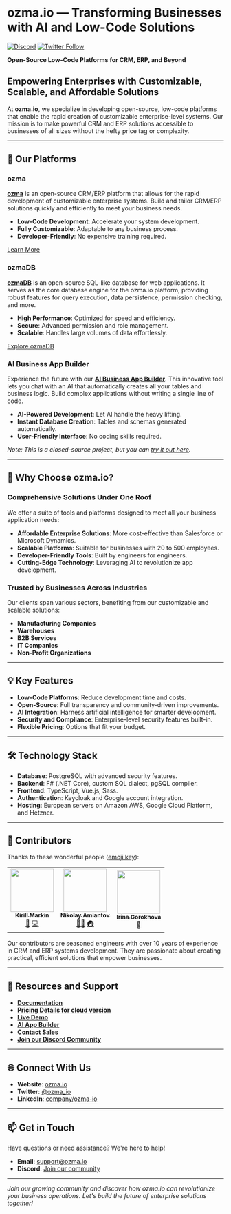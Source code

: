 # ozma.io — Transforming Businesses with AI and Low-Code Solutions

[![Discord](https://img.shields.io/discord/938075538961080350.svg?label=Chat&logo=discord&color=7289da)](https://discord.gg/Mc8YcF63yt)
[![Twitter Follow](https://img.shields.io/twitter/follow/ozma_io?style=social)](https://x.com/ozma_io)

**Open-Source Low-Code Platforms for CRM, ERP, and Beyond**

## Empowering Enterprises with Customizable, Scalable, and Affordable Solutions

At **ozma.io**, we specialize in developing open-source, low-code platforms that enable the rapid creation of customizable enterprise-level systems. Our mission is to make powerful CRM and ERP solutions accessible to businesses of all sizes without the hefty price tag or complexity.

---

## 🚀 Our Platforms

### ozma

[**ozma**](https://github.com/ozma-io/ozma) is an open-source CRM/ERP platform that allows for the rapid development of customizable enterprise systems. Build and tailor CRM/ERP solutions quickly and efficiently to meet your business needs.

- **Low-Code Development**: Accelerate your system development.
- **Fully Customizable**: Adaptable to any business process.
- **Developer-Friendly**: No expensive training required.

[Learn More](https://ozma.io)

### ozmaDB

[**ozmaDB**](https://github.com/ozma-io/ozmadb) is an open-source SQL-like database for web applications. It serves as the core database engine for the ozma.io platform, providing robust features for query execution, data persistence, permission checking, and more.

- **High Performance**: Optimized for speed and efficiency.
- **Secure**: Advanced permission and role management.
- **Scalable**: Handles large volumes of data effortlessly.

[Explore ozmaDB](https://github.com/ozma-io/ozmadb)

### AI Business App Builder

Experience the future with our [**AI Business App Builder**](https://ozma.io/ai-business-app-builder/). This innovative tool lets you chat with an AI that automatically creates all your tables and business logic. Build complex applications without writing a single line of code.

- **AI-Powered Development**: Let AI handle the heavy lifting.
- **Instant Database Creation**: Tables and schemas generated automatically.
- **User-Friendly Interface**: No coding skills required.

*Note: This is a closed-source project, but you can [try it out here](https://ozma.io/ai-business-app-builder/).*

---

## 🎯 Why Choose ozma.io?

### Comprehensive Solutions Under One Roof

We offer a suite of tools and platforms designed to meet all your business application needs:

- **Affordable Enterprise Solutions**: More cost-effective than Salesforce or Microsoft Dynamics.
- **Scalable Platforms**: Suitable for businesses with 20 to 500 employees.
- **Developer-Friendly Tools**: Built by engineers for engineers.
- **Cutting-Edge Technology**: Leveraging AI to revolutionize app development.

### Trusted by Businesses Across Industries

Our clients span various sectors, benefiting from our customizable and scalable solutions:

- **Manufacturing Companies**
- **Warehouses**
- **B2B Services**
- **IT Companies**
- **Non-Profit Organizations**

---

## 💡 Key Features

- **Low-Code Platforms**: Reduce development time and costs.
- **Open-Source**: Full transparency and community-driven improvements.
- **AI Integration**: Harness artificial intelligence for smarter development.
- **Security and Compliance**: Enterprise-level security features built-in.
- **Flexible Pricing**: Options that fit your budget.

---

## 🛠️ Technology Stack

- **Database**: PostgreSQL with advanced security features.
- **Backend**: F# (.NET Core), custom SQL dialect, pgSQL compiler.
- **Frontend**: TypeScript, Vue.js, Sass.
- **Authentication**: Keycloak and Google account integration.
- **Hosting**: European servers on Amazon AWS, Google Cloud Platform, and Hetzner.

---

## 👥 Contributors

Thanks to these wonderful people ([emoji key](https://allcontributors.org/docs/en/emoji-key)):

<!-- ALL-CONTRIBUTORS-LIST -->
<!-- prettier-ignore -->
<table>
  <tr>
    <td align="center"><a href="https://github.com/kirill-markin"><img src="https://avatars.githubusercontent.com/u/37423353?v=4" width="100px;" alt=""/><br /><sub><b>Kirill Markin</b></sub></a><br /><a href="#" title="Founder & CEO">💼</a> <a href="#" title="Code">💻</a></td>
    <td align="center"><a href="https://github.com/abbradar"><img src="https://avatars.githubusercontent.com/u/1174810?v=4" width="100px;" alt=""/><br /><sub><b>Nikolay Amiantov</b></sub></a><br /><a href="#" title="Founder & CTO">👨‍💻</a> <a href="#" title="Infrastructure">🚇</a></td>
    <td align="center"><a href="https://github.com/irinagorokhova"><img src="https://avatars.githubusercontent.com/u/64096617?v=4" width="100px;" alt=""/><br /><sub><b>Irina Gorokhova</b></sub></a><br /><a href="#" title="Data architect & Contributor">🌟</a></td>
  </tr>
</table>

<!-- ALL-CONTRIBUTORS-LIST END -->

Our contributors are seasoned engineers with over 10 years of experience in CRM and ERP systems development. They are passionate about creating practical, efficient solutions that empower businesses.

---

## 📖 Resources and Support

- **[Documentation](https://wiki.ozma.io/en/home)**
- **[Pricing Details for cloud version](https://ozma.io/prices/)**
- **[Live Demo](https://ozma.io/demo/)**
- **[AI App Builder](https://ozma.io/ai-business-app-builder/)**
- **[Contact Sales](mailto:sales@ozma.io)**
- **[Join our Discord Community](https://discord.gg/Mc8YcF63yt)**

---

## 🌐 Connect With Us

- **Website**: [ozma.io](https://ozma.io)
- **Twitter**: [@ozma_io](https://x.com/ozma_io)
- **LinkedIn**: [company/ozma-io](https://www.linkedin.com/company/ozma-io/)

---

## 📫 Get in Touch

Have questions or need assistance? We're here to help!

- **Email**: [support@ozma.io](mailto:support@ozma.io)
- **Discord**: [Join our community](https://discord.gg/Mc8YcF63yt)

---

*Join our growing community and discover how ozma.io can revolutionize your business operations. Let's build the future of enterprise solutions together!*
